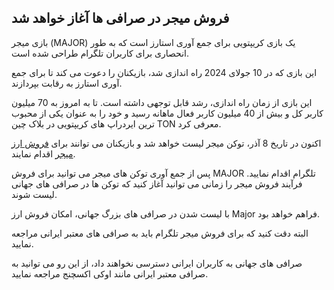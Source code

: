 

## فروش میجر در صرافی ها آغاز خواهد شد

بازی میجر (MAJOR) یک بازی کریپتویی برای جمع آوری استارز است که به طور انحصاری برای کاربران تلگرام طراحی شده است.

این بازی که در 10 جولای 2024 راه اندازی شد، بازیکنان را دعوت می کند تا برای جمع آوری استارز به رقابت بپردازند.

این بازی از زمان راه اندازی، رشد قابل توجهی داشته است. تا به امروز به 70 میلیون کاربر کل و بیش از 40 میلیون کاربر فعال ماهانه رسید و خود را به عنوان یکی از محبوب ترین ایردراپ های کریپتویی در بلاک چین TON معرفی کرد.

اکنون در تاریخ 8 آذر، توکن میجر لیست خواهد شد و بازیکنان می توانند برای [فروش ارز میجر](https://ok-ex.io/buy-and-sell/MAJOR/) اقدام نمایند.

پس از جمع آوری توکن های میجر می توانید برای فروش MAJOR تلگرام اقدام نمایید. فرآیند فروش میجر را زمانی می توانید آغاز کنید که توکن ها در صرافی های جهانی لیست شوند.

با لیست شدن در صرافی های بزرگ جهانی، امکان فروش ارز Major فراهم خواهد بود.

البته دقت کنید که برای فروش میجر تلگرام باید به صرافی های معتبر ایرانی مراجعه نمایید.

صرافی های جهانی به کاربران ایرانی دسترسی نخواهند داد، از این رو می توانید به صرافی معتبر ایرانی مانند اوکی اکسچنج مراجعه نمایید.
